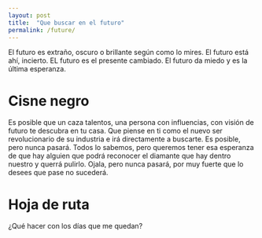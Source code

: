```yaml
---
layout: post
title:  "Que buscar en el futuro"
permalink: /future/
---
```


El futuro es extraño, oscuro o brillante según como lo mires. El futuro está ahí, incierto. EL futuro es el presente cambiado. El futuro da miedo y es la última esperanza.

# Cisne negro

Es posible que un caza talentos, una persona con influencias, con visión de futuro te descubra en tu casa. Que piense en ti como el nuevo ser revolucionario de su industria e irá directamente a buscarte. Es posible, pero nunca pasará. Todos lo sabemos, pero queremos tener esa esperanza de que hay alguien que podrá reconocer el diamante que hay dentro nuestro y querrá pulirlo. Ojala, pero nunca pasará, por muy fuerte que lo desees que pase no sucederá.

# Hoja de ruta

¿Qué hacer con los días que me quedan? 
